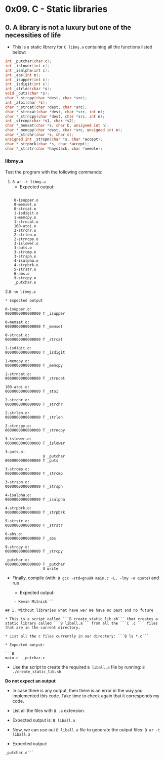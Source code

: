 # 0x09. C - Static libraries

## 0. A library is not a luxury but one of the necessities of life

* This is a static library for ```C libmy.a``` containing all the functions listed below:

```C
int _putchar(char c);
int _islower(int c);
int _isalpha(int c);
int _abs(int n);
int _isupper(int c);
int _isdigit(int c);
int _strlen(char *s);
void _puts(char *s);
char *_strcpy(char *dest, char *src);
int _atoi(char *s);
char *_strcat(char *dest, char *src);
char *_strncat(char *dest, char *src, int n);
char *_strncpy(char *dest, char *src, int n);
int _strcmp(char *s1, char *s2);
char *_memset(char *s, char b, unsigned int n);
char *_memcpy(char *dest, char *src, unsigned int n);
char *_strchr(char *s, char c);
unsigned int _strspn(char *s, char *accept);
char *_strpbrk(char *s, char *accept);
char *_strstr(char *haystack, char *needle);
```

### libmy.a

Test the program with the following commands:

1. ```B ar -t libmy.a```
    * Expected output:

```B

    0-isupper.o
    0-memset.o
    0-strcat.o
    1-isdigit.o
    1-memcpy.o
    1-strncat.o
    100-atoi.o
    2-strchr.o
    2-strlen.o
    2-strncpy.o
    3-islower.o
    3-puts.o
    3-strcmp.o
    3-strspn.o
    4-isalpha.o
    4-strpbrk.o
    5-strstr.o
    6-abs.o
    9-strcpy.o
    _putchar.o
```

2.```B nm libmy.a```

    * Expected output

```B
0-isupper.o:
0000000000000000 T _isupper

0-memset.o:
0000000000000000 T _memset

0-strcat.o:
0000000000000000 T _strcat

1-isdigit.o:
0000000000000000 T _isdigit

1-memcpy.o:
0000000000000000 T _memcpy

1-strncat.o:
0000000000000000 T _strncat

100-atoi.o:
0000000000000000 T _atoi

2-strchr.o:
0000000000000000 T _strchr

2-strlen.o:
0000000000000000 T _strlen

2-strncpy.o:
0000000000000000 T _strncpy

3-islower.o:
0000000000000000 T _islower

3-puts.o:
                 U _putchar
0000000000000000 T _puts

3-strcmp.o:
0000000000000000 T _strcmp

3-strspn.o:
0000000000000000 T _strspn

4-isalpha.o:
0000000000000000 T _isalpha

4-strpbrk.o:
0000000000000000 T _strpbrk

5-strstr.o:
0000000000000000 T _strstr

6-abs.o:
0000000000000000 T _abs

9-strcpy.o:
0000000000000000 T _strcpy

_putchar.o:
0000000000000000 T _putchar
                 U write
```

* Finally, compile (with: ```B gcc -std=gnu89 main.c -L. -lmy -o quote```) and run

    * Expected output:

```B "At the end of the day, my goal was to be the best hacker"
    - Kevin Mitnick```

## 1. Without libraries what have we? We have no past and no future

* This is a script called ```B create_static_lib.sh``` that creates a static library called ```B liball.a``` from all the ```C .c ``` files that are in the current directory.

* List all the c files currently in our directory: ```B ls *.c```

* Expected output:

```B
main.c  _putchar.c
```

* Use the script to create the required ```B liball.a``` file by running: ```B ./create_static_lib.sh ```

**Do not expect an output**

* In case there is any output, then there is an error in the way you implemented this code. Take time to check again that it corresponds my code.

* List all the files with ```B .a``` extension.

* Expected output is: ```B liball.a```

* Now, we can use out ```B liball.a``` file to generate the output files: ```B ar -t liball.a```

* Expected output:

```B main.o
_putchar.o```
